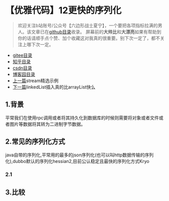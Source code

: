 # 【优雅代码】12更快的序列化
> 欢迎关注b站账号/公众号【六边形战士夏宁】，一个要把各项指标拉满的男人。该文章已在[github目录](https://github.com/edanlx/SealBook)收录。
屏幕前的**大帅比**和**大漂亮**如果有帮助到你的话请顺手点个赞、加个收藏这对我真的很重要。别下次一定了，都不关注上哪下次一定。
* [gitee目录](https://gitee.com/seal_li/SealBook)
* [知乎目录](https://zhuanlan.zhihu.com/p/338222208)
* [csdn目录](https://blog.csdn.net/seal_li/article/details/111415366)
* [博客园目录](https://www.cnblogs.com/sealLee/articles/14748368.html)
* [上一篇](./11stream.md)stream精选示例
* [下一篇](./13listSpeed.md)linkedList插入真的比arrayList快么

## 1.背景
平常我们在使用rpc调用或者将其持久化到数据库的时候则需要将对象或者文件或者图片等数据将其转为二进制字节数据。
## 2.常见的序列化方式
<!-- https://segmentfault.com/a/1190000021701653 -->
java自带的序列化,平常用的最多的json序列化(也可以叫http数据传输的序列化),dubbo默认的序列化hessian2,目前公认稳定且最快的序列化方式Kryo
### 2.1
## 3.比较